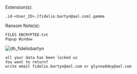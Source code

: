 Extension(s): 
```
.id-<User_ID>.[fidelio.bartyn@aol.com].gamma
```
Ransom Note(s): 
```
FILES ENCRYPTED.txt
Popup Window
```
![dh_fideliobartyn](https://github.com/user-attachments/assets/37ee57a3-3ecf-4587-8e61-d2de96f92748)
```
all your data has been locked us
You want to return?
write email fidelio.bartyn@aol.com or glynnaddey@aol.com
```

